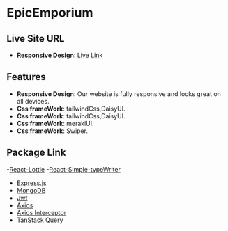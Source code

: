 # EpicEmporium

## Live Site URL
- **Responsive Design**:[ Live Link](https://epicemporium-e6ce4.web.app/)

## Features
- **Responsive Design**: Our website is fully responsive and looks great on all devices.
- **Css frameWork**: tailwindCss,DaisyUI.
- **Css frameWork**: tailwindCss,DaisyUI.
- **Css frameWork**: merakiUI.
- **Css frameWork**: Swiper.
## Package Link
-[React-Lottie](https://www.npmjs.com/package/react-lottie)
-[React-Simple-typeWriter](https://www.npmjs.com/package/react-simple-typewriter)
- [Express.js](https://expressjs.com/en/starter/hello-world.html) 
- [MongoDB](https://www.mongodb.com/products/platform/atlas-database) 
- [Jwt](https://jwt.io/) 
- [Axios](https://axios-http.com/docs/intro) 
- [Axios Interceptor](https://axios-http.com/docs/interceptors) 
- [TanStack Query](https://tanstack.com/query/latest) 